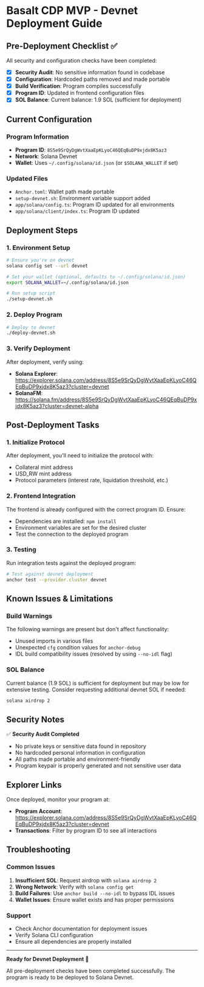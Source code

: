 # Basalt CDP MVP - Devnet Deployment Guide

## Pre-Deployment Checklist ✅

All security and configuration checks have been completed:

- [x] **Security Audit**: No sensitive information found in codebase
- [x] **Configuration**: Hardcoded paths removed and made portable
- [x] **Build Verification**: Program compiles successfully
- [x] **Program ID**: Updated in frontend configuration files
- [x] **SOL Balance**: Current balance: 1.9 SOL (sufficient for deployment)

## Current Configuration

### Program Information
- **Program ID**: `8S5e9SrQyDgWvtXaaEpKLyoC46QEqBuDP9xjdx8K5az3`
- **Network**: Solana Devnet
- **Wallet**: Uses `~/.config/solana/id.json` (or `$SOLANA_WALLET` if set)

### Updated Files
- `Anchor.toml`: Wallet path made portable
- `setup-devnet.sh`: Environment variable support added
- `app/solana/config.ts`: Program ID updated for all environments
- `app/solana/client/index.ts`: Program ID updated

## Deployment Steps

### 1. Environment Setup
```bash
# Ensure you're on devnet
solana config set --url devnet

# Set your wallet (optional, defaults to ~/.config/solana/id.json)
export SOLANA_WALLET=~/.config/solana/id.json

# Run setup script
./setup-devnet.sh
```

### 2. Deploy Program
```bash
# Deploy to devnet
./deploy-devnet.sh
```

### 3. Verify Deployment
After deployment, verify using:
- **Solana Explorer**: https://explorer.solana.com/address/8S5e9SrQyDgWvtXaaEpKLyoC46QEqBuDP9xjdx8K5az3?cluster=devnet
- **SolanaFM**: https://solana.fm/address/8S5e9SrQyDgWvtXaaEpKLyoC46QEqBuDP9xjdx8K5az3?cluster=devnet-alpha

## Post-Deployment Tasks

### 1. Initialize Protocol
After deployment, you'll need to initialize the protocol with:
- Collateral mint address
- USD_RW mint address
- Protocol parameters (interest rate, liquidation threshold, etc.)

### 2. Frontend Integration
The frontend is already configured with the correct program ID. Ensure:
- Dependencies are installed: `npm install`
- Environment variables are set for the desired cluster
- Test the connection to the deployed program

### 3. Testing
Run integration tests against the deployed program:
```bash
# Test against devnet deployment
anchor test --provider.cluster devnet
```

## Known Issues & Limitations

### Build Warnings
The following warnings are present but don't affect functionality:
- Unused imports in various files
- Unexpected `cfg` condition values for `anchor-debug`
- IDL build compatibility issues (resolved by using `--no-idl` flag)

### SOL Balance
Current balance (1.9 SOL) is sufficient for deployment but may be low for extensive testing. Consider requesting additional devnet SOL if needed:
```bash
solana airdrop 2
```

## Security Notes

✅ **Security Audit Completed**
- No private keys or sensitive data found in repository
- No hardcoded personal information in configuration
- All paths made portable and environment-friendly
- Program keypair is properly generated and not sensitive user data

## Explorer Links

Once deployed, monitor your program at:
- **Program Account**: https://explorer.solana.com/address/8S5e9SrQyDgWvtXaaEpKLyoC46QEqBuDP9xjdx8K5az3?cluster=devnet
- **Transactions**: Filter by program ID to see all interactions

## Troubleshooting

### Common Issues
1. **Insufficient SOL**: Request airdrop with `solana airdrop 2`
2. **Wrong Network**: Verify with `solana config get`
3. **Build Failures**: Use `anchor build --no-idl` to bypass IDL issues
4. **Wallet Issues**: Ensure wallet exists and has proper permissions

### Support
- Check Anchor documentation for deployment issues
- Verify Solana CLI configuration
- Ensure all dependencies are properly installed

---

**Ready for Devnet Deployment** 🚀

All pre-deployment checks have been completed successfully. The program is ready to be deployed to Solana Devnet.